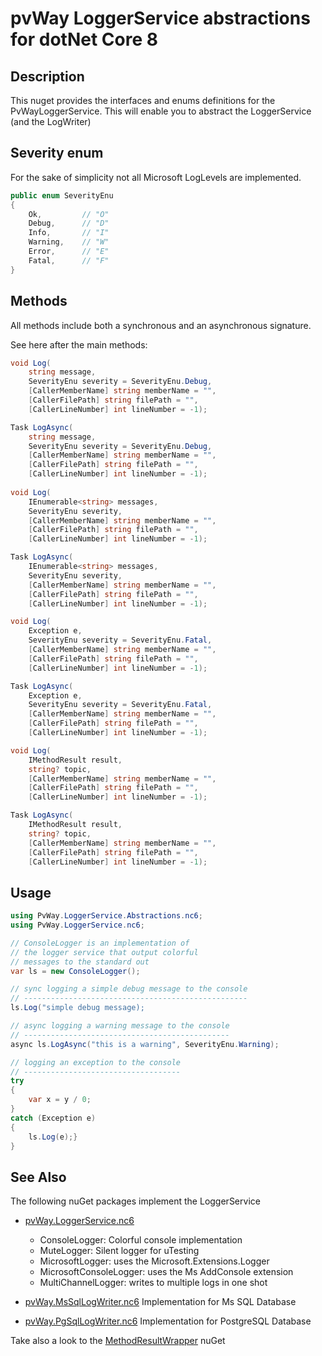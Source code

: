 # pvWay LoggerService abstractions for dotNet Core 8

## Description
This nuget provides the interfaces and enums definitions for the PvWayLoggerService. This will enable you to abstract the LoggerService (and the LogWriter)

## Severity enum

For the sake of simplicity not all Microsoft LogLevels are implemented.

``` csharp
public enum SeverityEnu
{
    Ok,         // "O"
    Debug,      // "D"
    Info,       // "I"
    Warning,    // "W"
    Error,      // "E"
    Fatal,      // "F"
}
```

## Methods

All methods include both a synchronous and an asynchronous signature.

See here after the main methods:

``` csharp
void Log(
    string message,
    SeverityEnu severity = SeverityEnu.Debug,
    [CallerMemberName] string memberName = "",
    [CallerFilePath] string filePath = "",
    [CallerLineNumber] int lineNumber = -1);

Task LogAsync(
    string message,
    SeverityEnu severity = SeverityEnu.Debug,
    [CallerMemberName] string memberName = "",
    [CallerFilePath] string filePath = "",
    [CallerLineNumber] int lineNumber = -1);
        
void Log(
    IEnumerable<string> messages,
    SeverityEnu severity,
    [CallerMemberName] string memberName = "",
    [CallerFilePath] string filePath = "",
    [CallerLineNumber] int lineNumber = -1);

Task LogAsync(
    IEnumerable<string> messages,
    SeverityEnu severity,
    [CallerMemberName] string memberName = "",
    [CallerFilePath] string filePath = "",
    [CallerLineNumber] int lineNumber = -1);

void Log(
    Exception e,
    SeverityEnu severity = SeverityEnu.Fatal,
    [CallerMemberName] string memberName = "",
    [CallerFilePath] string filePath = "",
    [CallerLineNumber] int lineNumber = -1);

Task LogAsync(
    Exception e,
    SeverityEnu severity = SeverityEnu.Fatal,
    [CallerMemberName] string memberName = "",
    [CallerFilePath] string filePath = "",
    [CallerLineNumber] int lineNumber = -1);

void Log(
    IMethodResult result,
    string? topic,
    [CallerMemberName] string memberName = "",
    [CallerFilePath] string filePath = "",
    [CallerLineNumber] int lineNumber = -1);

Task LogAsync(
    IMethodResult result,
    string? topic,
    [CallerMemberName] string memberName = "",
    [CallerFilePath] string filePath = "",
    [CallerLineNumber] int lineNumber = -1);


```

## Usage

``` csharp
using PvWay.LoggerService.Abstractions.nc6;
using PvWay.LoggerService.nc6;

// ConsoleLogger is an implementation of 
// the logger service that output colorful
// messages to the standard out
var ls = new ConsoleLogger();

// sync logging a simple debug message to the console
// --------------------------------------------------
ls.Log("simple debug message);

// async logging a warning message to the console
// ----------------------------------------------
async ls.LogAsync("this is a warning", SeverityEnu.Warning);

// logging an exception to the console
// -----------------------------------
try 
{
    var x = y / 0;
}
catch (Exception e) 
{
    ls.Log(e);}
}
```

## See Also

The following nuGet packages implement the LoggerService

* [pvWay.LoggerService.nc6](https://www.nuget.org/packages/PvWay.LoggerService.nc6/)
  * ConsoleLogger: Colorful console implementation
  * MuteLogger: Silent logger for uTesting
  * MicrosoftLogger: uses the Microsoft.Extensions.Logger
  * MicrosoftConsoleLogger: uses the Ms AddConsole extension
  * MultiChannelLogger: writes to multiple logs in one shot

* [pvWay.MsSqlLogWriter.nc6](https://www.nuget.org/packages/PvWay.LoggerService.MsSqlLogWriter.nc6) Implementation for Ms SQL Database


* [pvWay.PgSqlLogWriter.nc6](https://www.nuget.org/packages/PvWay.LoggerService.PgSqlLogWriter.nc6) Implementation for PostgreSQL Database


Take also a look to the [MethodResultWrapper](https://www.nuget.org/packages/pvWay.MethodResultWrapper.Core/) nuGet



